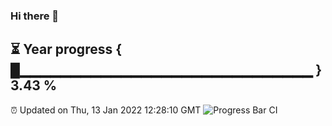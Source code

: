 ### Hi there 👋
⏳ Year progress { █▁▁▁▁▁▁▁▁▁▁▁▁▁▁▁▁▁▁▁▁▁▁▁▁▁▁▁▁▁ } 3.43 %
---
⏰ Updated on Thu, 13 Jan 2022 12:28:10 GMT
![Progress Bar CI](https://github.com/liununu/liununu/workflows/Progress%20Bar%20CI/badge.svg)
